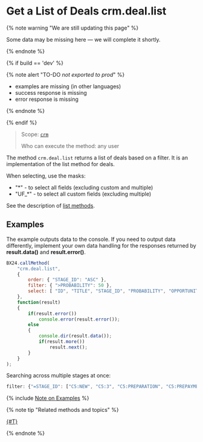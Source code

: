 # Get a List of Deals crm.deal.list

{% note warning "We are still updating this page" %}

Some data may be missing here — we will complete it shortly.

{% endnote %}

{% if build == 'dev' %}

{% note alert "TO-DO _not exported to prod_" %}

- examples are missing (in other languages)
- success response is missing
- error response is missing

{% endnote %}

{% endif %}

> Scope: [`crm`](../../scopes/permissions.md)
>
> Who can execute the method: any user

The method `crm.deal.list` returns a list of deals based on a filter. It is an implementation of the list method for deals.

When selecting, use the masks:
- "*" - to select all fields (excluding custom and multiple)
- "UF_*" - to select all custom fields (excluding multiple)

See the description of [list methods](../../how-to-call-rest-api/list-methods-pecularities.md).

## Examples

The example outputs data to the console. If you need to output data differently, implement your own data handling for the responses returned by **result.data()** and **result.error()**.

```js
BX24.callMethod(
    "crm.deal.list",
    {
        order: { "STAGE_ID": "ASC" },
        filter: { ">PROBABILITY": 50 },
        select: [ "ID", "TITLE", "STAGE_ID", "PROBABILITY", "OPPORTUNITY", "CURRENCY_ID" ]
    },
    function(result)
    {
        if(result.error())
            console.error(result.error());
        else
        {
            console.dir(result.data());
            if(result.more())
                result.next();
        }
    }
);
```

Searching across multiple stages at once:

```js
filter: {"=STAGE_ID": ["C5:NEW", "C5:3", "C5:PREPARATION", "C5:PREPAYMENT_INVOICE", "C5:2", "C5:4"] }
```

{% include [Note on Examples](../../../_includes/examples.md) %}


{% note tip "Related methods and topics" %}

[{#T}](./recurring-deals/crm-deal-recurring-list.md)

{% endnote %}